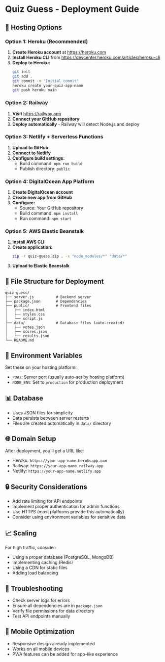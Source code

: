 # Quiz Guess - Deployment Guide

## 🚀 Hosting Options

### Option 1: Heroku (Recommended)
1. **Create Heroku account** at https://heroku.com
2. **Install Heroku CLI** from https://devcenter.heroku.com/articles/heroku-cli
3. **Deploy to Heroku:**
   ```bash
   git init
   git add .
   git commit -m "Initial commit"
   heroku create your-quiz-app-name
   git push heroku main
   ```

### Option 2: Railway
1. **Visit** https://railway.app
2. **Connect your GitHub repository**
3. **Deploy automatically** - Railway will detect Node.js and deploy

### Option 3: Netlify + Serverless Functions
1. **Upload to GitHub**
2. **Connect to Netlify**
3. **Configure build settings:**
   - Build command: `npm run build`
   - Publish directory: `public`

### Option 4: DigitalOcean App Platform
1. **Create DigitalOcean account**
2. **Create new app from GitHub**
3. **Configure:**
   - Source: Your GitHub repository
   - Build command: `npm install`
   - Run command: `npm start`

### Option 5: AWS Elastic Beanstalk
1. **Install AWS CLI**
2. **Create application:**
   ```bash
   zip -r quiz-guess.zip . -x "node_modules/*" "data/*"
   ```
3. **Upload to Elastic Beanstalk**

## 📁 File Structure for Deployment
```
quiz-guess/
├── server.js          # Backend server
├── package.json       # Dependencies
├── public/            # Frontend files
│   ├── index.html
│   ├── styles.css
│   └── script.js
├── data/              # Database files (auto-created)
│   ├── votes.json
│   ├── scores.json
│   └── results.json
└── README.md
```

## 🔧 Environment Variables
Set these on your hosting platform:
- `PORT`: Server port (usually auto-set by hosting platform)
- `NODE_ENV`: Set to `production` for production deployment

## 📊 Database
- Uses JSON files for simplicity
- Data persists between server restarts
- Files are created automatically in `data/` directory

## 🌐 Domain Setup
After deployment, you'll get a URL like:
- Heroku: `https://your-app-name.herokuapp.com`
- Railway: `https://your-app-name.railway.app`
- Netlify: `https://your-app-name.netlify.app`

## 🔒 Security Considerations
- Add rate limiting for API endpoints
- Implement proper authentication for admin functions
- Use HTTPS (most platforms provide this automatically)
- Consider using environment variables for sensitive data

## 📈 Scaling
For high traffic, consider:
- Using a proper database (PostgreSQL, MongoDB)
- Implementing caching (Redis)
- Using a CDN for static files
- Adding load balancing

## 🐛 Troubleshooting
- Check server logs for errors
- Ensure all dependencies are in `package.json`
- Verify file permissions for data directory
- Test API endpoints manually

## 📱 Mobile Optimization
- Responsive design already implemented
- Works on all mobile devices
- PWA features can be added for app-like experience 